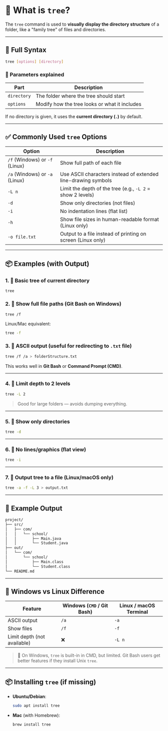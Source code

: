 # 🌲 What is `tree`?

The `tree` command is used to **visually display the directory structure** of a folder, like a "family tree" of files and directories.

---

## 📜 Full Syntax

```bash
tree [options] [directory]
```

### 🔸 Parameters explained

| Part        | Description                                   |
| ----------- | --------------------------------------------- |
| `directory` | The folder where the tree should start        |
| `options`   | Modify how the tree looks or what it includes |

If no directory is given, it uses the **current directory (`.`)** by default.

---

## ✅ Commonly Used `tree` Options

| Option                         | Description                                                   |
| ------------------------------ | ------------------------------------------------------------- |
| `/f` (Windows) or `-f` (Linux) | Show full path of each file                                   |
| `/a` (Windows) or `-a` (Linux) | Use ASCII characters instead of extended line-drawing symbols |
| `-L n`                         | Limit the depth of the tree (e.g., `-L 2` = show 2 levels)    |
| `-d`                           | Show only directories (not files)                             |
| `-i`                           | No indentation lines (flat list)                              |
| `-h`                           | Show file sizes in human-readable format (Linux only)         |
| `-o file.txt`                  | Output to a file instead of printing on screen (Linux only)   |

---

## 📦 Examples (with Output)

### 1. 🔹 Basic tree of current directory

```bash
tree
```

### 2. 🔹 Show full file paths (Git Bash on Windows)

```bash
tree /f
```

Linux/Mac equivalent:

```bash
tree -f
```

### 3. 🔹 ASCII output (useful for redirecting to `.txt` file)

```bash
tree /f /a > folderStructure.txt
```

This works well in **Git Bash** or **Command Prompt (CMD)**.

---

### 4. 🔹 Limit depth to 2 levels

```bash
tree -L 2
```

> Good for large folders — avoids dumping everything.

---

### 5. 🔹 Show only directories

```bash
tree -d
```

---

### 6. 🔹 No lines/graphics (flat view)

```bash
tree -i
```

---

### 7. 🔹 Output tree to a file (Linux/macOS only)

```bash
tree -a -f -L 3 > output.txt
```

---

## 📁 Example Output

```txt
project/
├── src/
│   ├── com/
│   │   └── school/
│   │       ├── Main.java
│   │       └── Student.java
├── out/
│   └── com/
│       └── school/
│           ├── Main.class
│           └── Student.class
└── README.md
```

---

## 🔄 Windows vs Linux Difference

| Feature                     | Windows (`CMD` / Git Bash) | Linux / macOS Terminal |
| --------------------------- | -------------------------- | ---------------------- |
| ASCII output                | `/a`                       | `-a`                   |
| Show files                  | `/f`                       | `-f`                   |
| Limit depth (not available) | ❌                         | `-L n`                 |

> 🧠 On Windows, `tree` is built-in in CMD, but limited. Git Bash users get better features if they install Unix `tree`.

---

## 📦 Installing `tree` (if missing)

- **Ubuntu/Debian**:

  ```bash
  sudo apt install tree
  ```

- **Mac** (with Homebrew):

  ```bash
  brew install tree
  ```
